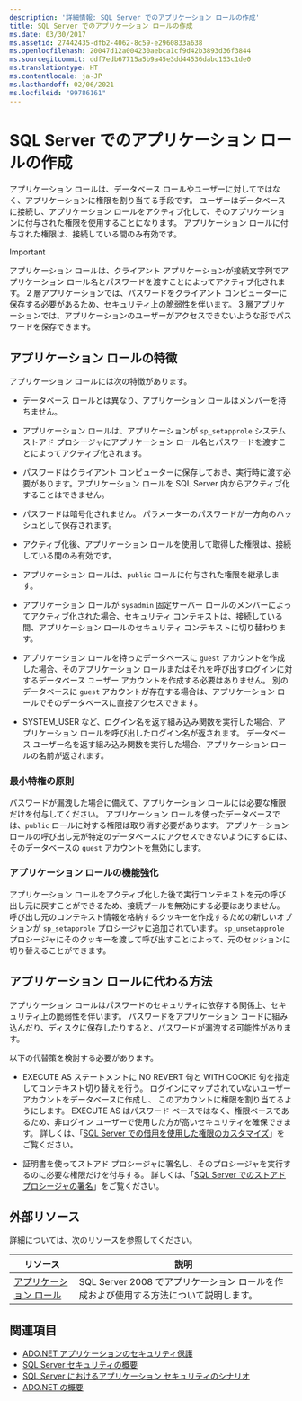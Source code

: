 ```yaml
---
description: '詳細情報: SQL Server でのアプリケーション ロールの作成'
title: SQL Server でのアプリケーション ロールの作成
ms.date: 03/30/2017
ms.assetid: 27442435-dfb2-4062-8c59-e2960833a638
ms.openlocfilehash: 20047d12a004230aebca1cf9d42b3893d36f3844
ms.sourcegitcommit: ddf7edb67715a5b9a45e3dd44536dabc153c1de0
ms.translationtype: HT
ms.contentlocale: ja-JP
ms.lasthandoff: 02/06/2021
ms.locfileid: "99786161"
---
```

# <a name="creating-application-roles-in-sql-server"></a>SQL Server でのアプリケーション ロールの作成

アプリケーション ロールは、データベース ロールやユーザーに対してではなく、アプリケーションに権限を割り当てる手段です。 ユーザーはデータベースに接続し、アプリケーション ロールをアクティブ化して、そのアプリケーションに付与された権限を使用することになります。 アプリケーション ロールに付与された権限は、接続している間のみ有効です。  
  
> [!IMPORTANT]
> アプリケーション ロールは、クライアント アプリケーションが接続文字列でアプリケーション ロール名とパスワードを渡すことによってアクティブ化されます。 2 層アプリケーションでは、パスワードをクライアント コンピューターに保存する必要があるため、セキュリティ上の脆弱性を伴います。 3 層アプリケーションでは、アプリケーションのユーザーがアクセスできないような形でパスワードを保存できます。  
  
## <a name="application-role-features"></a>アプリケーション ロールの特徴  

 アプリケーション ロールには次の特徴があります。  
  
- データベース ロールとは異なり、アプリケーション ロールはメンバーを持ちません。  
  
- アプリケーション ロールは、アプリケーションが `sp_setapprole` システム ストアド プロシージャにアプリケーション ロール名とパスワードを渡すことによってアクティブ化されます。  
  
- パスワードはクライアント コンピューターに保存しておき、実行時に渡す必要があります。アプリケーション ロールを SQL Server 内からアクティブ化することはできません。  
  
- パスワードは暗号化されません。 パラメーターのパスワードが一方向のハッシュとして保存されます。  
  
- アクティブ化後、アプリケーション ロールを使用して取得した権限は、接続している間のみ有効です。  
  
- アプリケーション ロールは、`public` ロールに付与された権限を継承します。  
  
- アプリケーション ロールが `sysadmin` 固定サーバー ロールのメンバーによってアクティブ化された場合、セキュリティ コンテキストは、接続している間、アプリケーション ロールのセキュリティ コンテキストに切り替わります。  
  
- アプリケーション ロールを持ったデータベースに `guest` アカウントを作成した場合、そのアプリケーション ロールまたはそれを呼び出すログインに対するデータベース ユーザー アカウントを作成する必要はありません。 別のデータベースに `guest` アカウントが存在する場合は、アプリケーション ロールでそのデータベースに直接アクセスできます。  
  
- SYSTEM_USER など、ログイン名を返す組み込み関数を実行した場合、アプリケーション ロールを呼び出したログイン名が返されます。 データベース ユーザー名を返す組み込み関数を実行した場合、アプリケーション ロールの名前が返されます。  
  
### <a name="the-principle-of-least-privilege"></a>最小特権の原則  

 パスワードが漏洩した場合に備えて、アプリケーション ロールには必要な権限だけを付与してください。 アプリケーション ロールを使ったデータベースでは、`public` ロールに対する権限は取り消す必要があります。 アプリケーション ロールの呼び出し元が特定のデータベースにアクセスできないようにするには、そのデータベースの `guest` アカウントを無効にします。  
  
### <a name="application-role-enhancements"></a>アプリケーション ロールの機能強化  

 アプリケーション ロールをアクティブ化した後で実行コンテキストを元の呼び出し元に戻すことができるため、接続プールを無効にする必要はありません。 呼び出し元のコンテキスト情報を格納するクッキーを作成するための新しいオプションが `sp_setapprole` プロシージャに追加されています。 `sp_unsetapprole` プロシージャにそのクッキーを渡して呼び出すことによって、元のセッションに切り替えることができます。  
  
## <a name="application-role-alternatives"></a>アプリケーション ロールに代わる方法  

 アプリケーション ロールはパスワードのセキュリティに依存する関係上、セキュリティ上の脆弱性を伴います。 パスワードをアプリケーション コードに組み込んだり、ディスクに保存したりすると、パスワードが漏洩する可能性があります。  
  
 以下の代替策を検討する必要があります。  
  
- EXECUTE AS ステートメントに NO REVERT 句と WITH COOKIE 句を指定してコンテキスト切り替えを行う。 ログインにマップされていないユーザー アカウントをデータベースに作成し、 このアカウントに権限を割り当てるようにします。 EXECUTE AS はパスワード ベースではなく、権限ベースであるため、非ログイン ユーザーで使用した方が高いセキュリティを確保できます。 詳しくは、「[SQL Server での借用を使用した権限のカスタマイズ](customizing-permissions-with-impersonation-in-sql-server.md)」をご覧ください。  
  
- 証明書を使ってストアド プロシージャに署名し、そのプロシージャを実行するのに必要な権限だけを付与する。 詳しくは、「[SQL Server でのストアド プロシージャの署名](signing-stored-procedures-in-sql-server.md)」をご覧ください。  
  
## <a name="external-resources"></a>外部リソース  

 詳細については、次のリソースを参照してください。  
  
|リソース|説明|  
|--------------|-----------------|  
|[アプリケーション ロール](/sql/relational-databases/security/authentication-access/application-roles)|SQL Server 2008 でアプリケーション ロールを作成および使用する方法について説明します。|  
  
## <a name="see-also"></a>関連項目

- [ADO.NET アプリケーションのセキュリティ保護](../securing-ado-net-applications.md)
- [SQL Server セキュリティの概要](overview-of-sql-server-security.md)
- [SQL Server におけるアプリケーション セキュリティのシナリオ](application-security-scenarios-in-sql-server.md)
- [ADO.NET の概要](../ado-net-overview.md)
